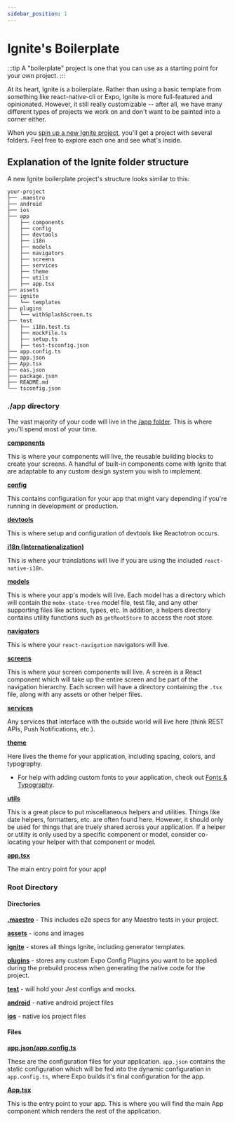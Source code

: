 ```yaml
---
sidebar_position: 1
---
```


# Ignite's Boilerplate

:::tip
A "boilerplate" project is one that you can use as a starting point for your own project.
:::

At its heart, Ignite is a boilerplate. Rather than using a basic template from something like react-native-cli or Expo, Ignite is more full-featured and opinionated. However, it still really customizable -- after all, we have many different types of projects we work on and don't want to be painted into a corner either.

When you [spin up a new Ignite project](../Guide.md), you'll get a project with several folders. Feel free to explore each one and see what's inside.

## Explanation of the Ignite folder structure

A new Ignite boilerplate project's structure looks similar to this:

```
your-project
├── .maestro
├── android
├── ios
├── app
│   ├── components
│   ├── config
│   ├── devtools
│   ├── i18n
│   ├── models
│   ├── navigators
│   ├── screens
│   ├── services
│   ├── theme
│   ├── utils
│   ├── app.tsx
├── assets
├── ignite
│   └── templates
├── plugins
│   └── withSplashScreen.ts
├── test
│   ├── i18n.test.ts
│   ├── mockFile.ts
│   ├── setup.ts
│   ├── test-tsconfig.json
├── app.config.ts
├── app.json
├── App.tsx
├── eas.json
├── package.json
├── README.md
└── tsconfig.json
```

### ./app directory

The vast majority of your code will live in the [/app folder](./app/app.md). This is where you'll spend most of your time.

**[components](./app/components/Components.md)**

This is where your components will live, the reusable building blocks to create your screens. A handful of built-in components come with Ignite that are adaptable to any custom design system you wish to implement.

**[config](./app/config/Config.md)**

This contains configuration for your app that might vary depending if you're running in development or production.

**[devtools](./app/devtools/Devtools.md)**

This is where setup and configuration of devtools like Reactotron occurs.

**[i18n (Internationalization)](./app/i18n/Internationalization.md)**

This is where your translations will live if you are using the included `react-native-i18n`.

**[models](./app/models/Models.md)**

This is where your app's models will live. Each model has a directory which will contain the `mobx-state-tree` model file, test file, and any other supporting files like actions, types, etc. In addition, a helpers directory contains utility functions such as `getRootStore` to access the root store.

**[navigators](./app/navigators/Navigation.md)**

This is where your `react-navigation` navigators will live.

**[screens](./app/screens/Screens.md)**

This is where your screen components will live. A screen is a React component which will take up the entire screen and be part of the navigation hierarchy. Each screen will have a directory containing the `.tsx` file, along with any assets or other helper files.

**[services](./app/services/Services.md)**

Any services that interface with the outside world will live here (think REST APIs, Push Notifications, etc.).

**[theme](./app/theme/Theming.md)**

Here lives the theme for your application, including spacing, colors, and typography.

- For help with adding custom fonts to your application, check out [Fonts & Typography](../boilerplate/app/theme/typography.ts.md).

**[utils](./app/utils/Utils.md)**

This is a great place to put miscellaneous helpers and utilities. Things like date helpers, formatters, etc. are often found here. However, it should only be used for things that are truely shared across your application. If a helper or utility is only used by a specific component or model, consider co-locating your helper with that component or model.

**[app.tsx](./app/app.tsx.md)**

The main entry point for your app!

### Root Directory

#### Directories

**[.maestro](./maestro.md)** - This includes e2e specs for any Maestro tests in your project.

**[assets](./assets.md)** - icons and images

**[ignite](./ignite/Ignite.md)** - stores all things Ignite, including generator templates.

**[plugins](./plugins/Plugins.md)** - stores any custom Expo Config Plugins you want to be applied during the prebuild process when generating the native code for the project.

**[test](./test/Test.md)** - will hold your Jest configs and mocks.

**[android](./android.md)** - native android project files

**[ios](./ios.md)** - native ios project files

#### Files

**[app.json/app.config.ts](./app.json.md)**

These are the configuration files for your application. `app.json` contains the static configuration which will be fed into the dynamic configuration in `app.config.ts`, where Expo builds it's final configuration for the app.

**[App.tsx](./App.tsx.md)**

This is the entry point to your app. This is where you will find the main App component which renders the rest of the application.
